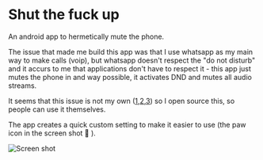 # Shut the fuck up
An android app to hermetically mute the phone.

The issue that made me build this app was that I use whatsapp as my main way to make calls (voip), but whatsapp doesn't respect the "do not disturb" and it accurs to me that applications don't have to respect it - this app just mutes the phone in and way possible, it activates DND and mutes all audio streams.

It seems that this issue is not my own ([1],[2],[3]) so I open source this, so people can use it themselves.

The app creates a quick custom setting to make it easier to use (the paw icon in the screen shot 🐾 ).

![Screen shot](https://i.imgur.com/xywHvTW.png)

[](https://imgur.com/xywHvTW)

[1]: https://forums.oneplus.com/threads/whatsapp-calls-in-do-not-disturb-mode.814689
[2]: https://discussions.apple.com/thread/7952191
[3]: https://forum.xda-developers.com/s7-edge/help/question-whatsapp-overriding-disturb-t3596944
